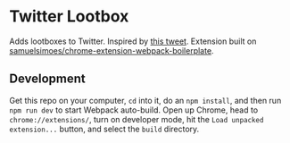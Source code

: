 # Twitter Lootbox

Adds lootboxes to Twitter. Inspired by [this tweet](https://twitter.com/TripleKyun/status/930704380243963905). Extension built on [samuelsimoes/chrome-extension-webpack-boilerplate](https://github.com/samuelsimoes/chrome-extension-webpack-boilerplate).

## Development

Get this repo on your computer, `cd` into it, do an `npm install`, and then run `npm run dev` to start Webpack auto-build. Open up Chrome, head to `chrome://extensions/`, turn on developer mode, hit the `Load unpacked extension...` button, and select the `build` directory.
